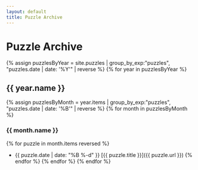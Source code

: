 ```yaml
---
layout: default
title: Puzzle Archive
---
```

# Puzzle Archive
{% assign puzzlesByYear = site.puzzles | group_by_exp:"puzzles", "puzzles.date | date: '%Y'" | reverse %}
{% for year in puzzlesByYear %}
## {{ year.name }}
{% assign puzzlesByMonth = year.items | group_by_exp:"puzzles", "puzzles.date | date: '%B'" | reverse %}
{% for month in puzzlesByMonth %}
### {{ month.name }}
{% for puzzle in month.items reversed %}
- <span class="archive-date">{{ puzzle.date | date: "%B %-d" }}</span> [{{ puzzle.title }}]({{ puzzle.url }})
{% endfor %}
{% endfor %}
{% endfor %}

